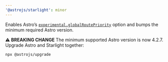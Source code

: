 ```yaml
---
'@astrojs/starlight': minor
---
```


Enables Astro’s [`experimental.globalRoutePriority`](https://docs.astro.build/en/reference/configuration-reference/#experimentalglobalroutepriority) option and bumps the minimum required Astro version.

⚠️ **BREAKING CHANGE** The minimum supported Astro version is now 4.2.7. Upgrade Astro and Starlight together:

```sh
npx @astrojs/upgrade
```
